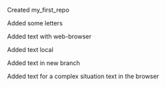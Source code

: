 Created my_first_repo

Added some letters

Added text with web-browser

Added text local

Added text in new branch

Added text for a complex situation text in the browser
